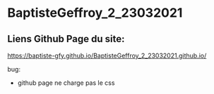 # BaptisteGeffroy_2_23032021

## Liens Github Page du site:

https://baptiste-gfy.github.io/BaptisteGeffroy_2_23032021.github.io/


bug:
- github page ne charge pas le css

